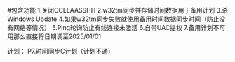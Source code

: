 #包含功能
1.关闭CCLLAASSHH
2.w32tm同步并存储时间数据用于备用计划
3.杀Windows Update
4.如果w32tm同步失败就使用备用时间数据同步时间（防止没有网络等情况）
5.Ping轮询防止有线连接未激活
6.自带UAC提权
7.备用计划不可用那么直接将日期调至2025/01/01

计划：
P7.时间同步C计划（计划不通）